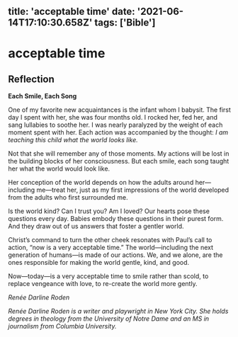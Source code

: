 title: 'acceptable time'
date: '2021-06-14T17:10:30.658Z'
tags: ['Bible']
---

<!-- Exported from TiddlyWiki at 19:18, 22nd October 2022 -->

# acceptable time

## Reflection

**Each Smile, Each Song**

One of my favorite new acquaintances is the infant whom I babysit. The first day I spent with her, she was four months old. I rocked her, fed her, and sang lullabies to soothe her. I was nearly paralyzed by the weight of each moment spent with her. Each action was accompanied by the thought: *I am teaching this child what the world looks like.*

Not that she will remember any of those moments. My actions will be lost in the building blocks of her consciousness. But each smile, each song taught her what the world would look like.

Her conception of the world depends on how the adults around her—including me—treat her, just as my first impressions of the world developed from the adults who first surrounded me.

Is the world kind? Can I trust you? Am I loved? Our hearts pose these questions every day. Babies embody these questions in their purest form. And they draw out of us answers that foster a gentler world.

Christ’s command to turn the other cheek resonates with Paul’s call to action, “now is a very acceptable time.” The world—including the next generation of humans—is made of our actions. We, and we alone, are the ones responsible for making the world gentle, kind, and good.

Now—today—is a very acceptable time to smile rather than scold, to replace vengeance with love, to re-create the world more gently.

*Renée Darline Roden*

*Renée Darline Roden is a writer and playwright in New York City. She holds degrees in theology from the University of Notre Dame and an MS in journalism from Columbia University.*
